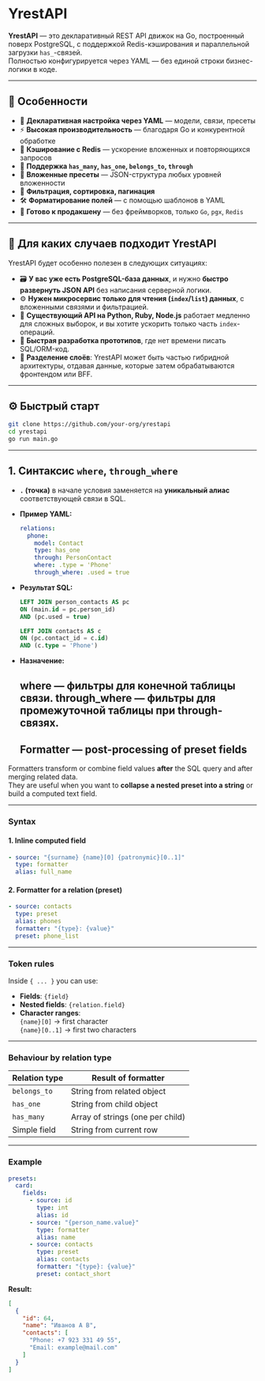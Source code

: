 # YrestAPI


**YrestAPI** — это декларативный REST API движок на Go, построенный поверх PostgreSQL, с поддержкой Redis-кэширования и параллельной загрузки `has_`-связей.  
Полностью конфигурируется через YAML — без единой строки бизнес-логики в коде.

---

## 🔧 Особенности

- 📁 **Декларативная настройка через YAML** — модели, связи, пресеты
- ⚡ **Высокая производительность** — благодаря Go и конкурентной обработке
- 🚀 **Кэширование с Redis** — ускорение вложенных и повторяющихся запросов
- 🔁 **Поддержка `has_many`, `has_one`, `belongs_to`, `through`**
- 🧩 **Вложенные пресеты** — JSON-структура любых уровней вложенности
- 🔎 **Фильтрация, сортировка, пагинация**
- 🛠️ **Форматирование полей** — с помощью шаблонов в YAML
- 🔐 **Готово к продакшену** — без фреймворков, только `Go`, `pgx`, `Redis`

---

## 🧩 Для каких случаев подходит YrestAPI

YrestAPI будет особенно полезен в следующих ситуациях:

- 🗃 **У вас уже есть PostgreSQL-база данных**, и нужно **быстро развернуть JSON API** без написания серверной логики.
- ⚙️ **Нужен микросервис только для чтения (`index`/`list`) данных**, с вложенными связями и фильтрацией.
- 🐢 **Существующий API на Python, Ruby, Node.js** работает медленно для сложных выборок, и вы хотите ускорить только часть `index`-операций.
- 🧪 **Быстрая разработка прототипов**, где нет времени писать SQL/ORM-код.
- 🧵 **Разделение слоёв**: YrestAPI может быть частью гибридной архитектуры, отдавая данные, которые затем обрабатываются фронтендом или BFF.

---

## ⚙️ Быстрый старт

```bash
git clone https://github.com/your-org/yrestapi
cd yrestapi
go run main.go
```
---

## 1. Синтаксис `where`, `through_where`

- **`.` (точка)** в начале условия заменяется на **уникальный алиас** соответствующей связи в SQL.

- **Пример YAML:**
  ```yaml
  relations:
    phone:
      model: Contact
      type: has_one
      through: PersonContact
      where: .type = 'Phone'
      through_where: .used = true
  ```
- **Результат SQL:**
  ```sql
  LEFT JOIN person_contacts AS pc 
  ON (main.id = pc.person_id) 
  AND (pc.used = true)

  LEFT JOIN contacts AS c 
  ON (pc.contact_id = c.id) 
  AND (c.type = 'Phone')
  ```
- **Назначение:**

  **where** — фильтры для конечной таблицы связи.
  **through_where** — фильтры для промежуточной таблицы при through-связях.
  ---
  ## Formatter — post-processing of preset fields

Formatters transform or combine field values **after** the SQL query and after merging related data.  
They are useful when you want to **collapse a nested preset into a string** or build a computed text field.

---

###  Syntax

#### 1. Inline computed field
```yaml
- source: "{surname} {name}[0] {patronymic}[0..1]"
  type: formatter
  alias: full_name
```

#### 2. Formatter for a relation (preset)
```yaml
- source: contacts
  type: preset
  alias: phones
  formatter: "{type}: {value}"
  preset: phone_list
```

---

###  Token rules
Inside `{ ... }` you can use:
- **Fields**: `{field}`
- **Nested fields**: `{relation.field}`
- **Character ranges**:  
  `{name}[0]` → first character  
  `{name}[0..1]` → first two characters

---

###  Behaviour by relation type
| Relation type  | Result of formatter |
|----------------|--------------------|
| `belongs_to`   | String from related object |
| `has_one`      | String from child object |
| `has_many`     | Array of strings (one per child) |
| Simple field   | String from current row |

---

###  Example
```yaml
presets:
  card:
    fields:
      - source: id
        type: int
        alias: id
      - source: "{person_name.value}"
        type: formatter
        alias: name
      - source: contacts
        type: preset
        alias: contacts
        formatter: "{type}: {value}"
        preset: contact_short
```

**Result:**
```json
[
  {
    "id": 64,
    "name": "Иванов А В",
    "contacts": [
      "Phone: +7 923 331 49 55",
      "Email: example@mail.com"
    ]
  }
]
```
